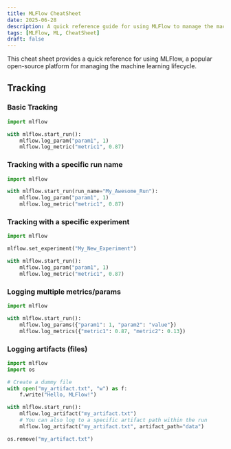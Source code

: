 ```yaml
---
title: MLFlow CheatSheet
date: 2025-06-28
description: A quick reference guide for using MLFlow to manage the machine learning lifecycle, including tracking, logging, and model management.
tags: [MLFlow, ML, CheatSheet]
draft: false
---
```


 This cheat sheet provides a quick reference for using MLFlow, a popular open-source platform for managing the machine learning lifecycle.

## Tracking

### Basic Tracking

```python
import mlflow

with mlflow.start_run():
    mlflow.log_param("param1", 1)
    mlflow.log_metric("metric1", 0.87)
```

### Tracking with a specific run name

```python
import mlflow

with mlflow.start_run(run_name="My_Awesome_Run"):
    mlflow.log_param("param1", 1)
    mlflow.log_metric("metric1", 0.87)
```

### Tracking with a specific experiment

```python
import mlflow

mlflow.set_experiment("My_New_Experiment")

with mlflow.start_run():
    mlflow.log_param("param1", 1)
    mlflow.log_metric("metric1", 0.87)
```

### Logging multiple metrics/params

```python
import mlflow

with mlflow.start_run():
    mlflow.log_params({"param1": 1, "param2": "value"})
    mlflow.log_metrics({"metric1": 0.87, "metric2": 0.13})
```

### Logging artifacts (files)

```python
import mlflow
import os

# Create a dummy file
with open("my_artifact.txt", "w") as f:
    f.write("Hello, MLFlow!")

with mlflow.start_run():
    mlflow.log_artifact("my_artifact.txt")
    # You can also log to a specific artifact path within the run
    mlflow.log_artifact("my_artifact.txt", artifact_path="data")

os.remove("my_artifact.txt")
```

